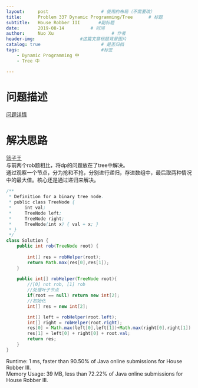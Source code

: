 ```yaml
---
layout:     post   				    # 使用的布局（不需要改）
title:      Problem 337 Dynamic Programming/Tree      # 标题 
subtitle:   House Robber III       #副标题
date:       2019-08-14			# 时间
author:     Nuo Xu 						# 作者
header-img:              	#这篇文章标题背景图片
catalog: true 						# 是否归档
tags:								#标签
    - Dynamic Programming 中
    - Tree 中

---
```

# 问题描述
[问题详情](https://leetcode.com/problems/house-robber-ii/)
# 解决思路
[篮子王](https://www.youtube.com/watch?v=-i2BFAU25Zk&t=1399s)  
与前两个rob题相比，将dp的问题放在了tree中解决。  
通过观察一个节点，分为抢和不抢，分别进行递归，存进数组中，最后取两种情况中的最大值。核心还是通过递归来解决。
```java
/**
 * Definition for a binary tree node.
 * public class TreeNode {
 *     int val;
 *     TreeNode left;
 *     TreeNode right;
 *     TreeNode(int x) { val = x; }
 * }
 */
class Solution {
    public int rob(TreeNode root) {
        
        int[] res = robHelper(root);
        return Math.max(res[0],res[1]);
    }
    
    public int[] robHelper(TreeNode root){
        //[0] not rob, [1] rob
        //处理叶子节点
        if(root == null) return new int[2];
        //初始化
        int[] res = new int[2];

        int[] left = robHelper(root.left);
        int[] right = robHelper(root.right);
        res[0] = Math.max(left[0],left[1])+Math.max(right[0],right[1]);
        res[1] = left[0] + right[0] + root.val;
        return res;
    }
}
```
Runtime: 1 ms, faster than 90.50% of Java online submissions for House Robber III.  
Memory Usage: 39 MB, less than 72.22% of Java online submissions for House Robber III.
